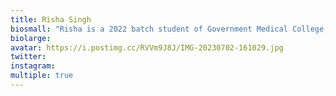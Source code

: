 ```yaml
---
title: Risha Singh
biosmall: "Risha is a 2022 batch student of Government Medical College, Ratlam."
biolarge: 
avatar: https://i.postimg.cc/RVVm9J8J/IMG-20230702-161029.jpg
twitter:
instagram:
multiple: true
---
```

